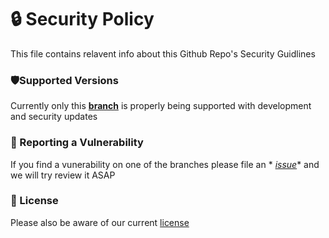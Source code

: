 # 🔒 Security Policy

This file contains relavent info about this Github Repo's Security Guidlines

### 🛡️Supported Versions

Currently only this **[branch](https://github.com/Cartrigger/QCXRSoonBot)** is properly being supported with development
and security updates

### 🚨 Reporting a Vulnerability

If you find a vunerability on one of the branches please file an  *
*[issue](https://github.com/Cartrigger/QCXRSoonBot/issues/new)** and we will try review it ASAP

### 📜 License

Please also be aware of our current [license](LICENSE)


